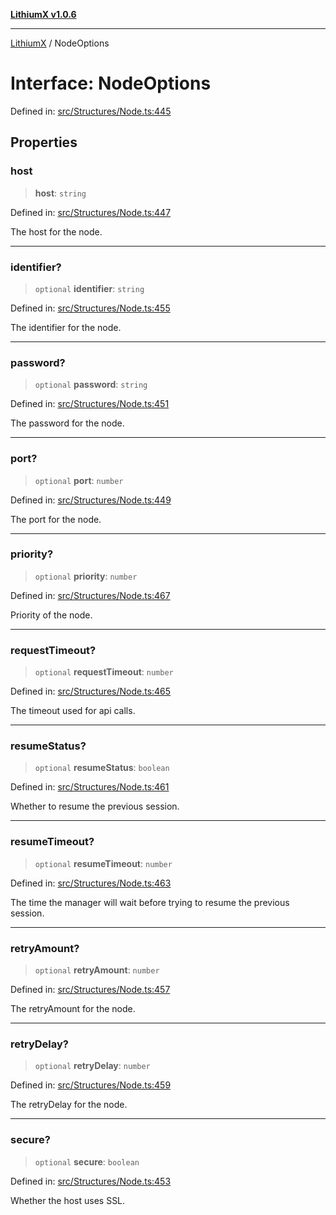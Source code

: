 [**LithiumX v1.0.6**](../README.md)

***

[LithiumX](../globals.md) / NodeOptions

# Interface: NodeOptions

Defined in: [src/Structures/Node.ts:445](https://github.com/anantix-network/LithiumX/blob/50b399548f48d78c1c57a0dfe99d487d3da44bc6/src/Structures/Node.ts#L445)

## Properties

### host

> **host**: `string`

Defined in: [src/Structures/Node.ts:447](https://github.com/anantix-network/LithiumX/blob/50b399548f48d78c1c57a0dfe99d487d3da44bc6/src/Structures/Node.ts#L447)

The host for the node.

***

### identifier?

> `optional` **identifier**: `string`

Defined in: [src/Structures/Node.ts:455](https://github.com/anantix-network/LithiumX/blob/50b399548f48d78c1c57a0dfe99d487d3da44bc6/src/Structures/Node.ts#L455)

The identifier for the node.

***

### password?

> `optional` **password**: `string`

Defined in: [src/Structures/Node.ts:451](https://github.com/anantix-network/LithiumX/blob/50b399548f48d78c1c57a0dfe99d487d3da44bc6/src/Structures/Node.ts#L451)

The password for the node.

***

### port?

> `optional` **port**: `number`

Defined in: [src/Structures/Node.ts:449](https://github.com/anantix-network/LithiumX/blob/50b399548f48d78c1c57a0dfe99d487d3da44bc6/src/Structures/Node.ts#L449)

The port for the node.

***

### priority?

> `optional` **priority**: `number`

Defined in: [src/Structures/Node.ts:467](https://github.com/anantix-network/LithiumX/blob/50b399548f48d78c1c57a0dfe99d487d3da44bc6/src/Structures/Node.ts#L467)

Priority of the node.

***

### requestTimeout?

> `optional` **requestTimeout**: `number`

Defined in: [src/Structures/Node.ts:465](https://github.com/anantix-network/LithiumX/blob/50b399548f48d78c1c57a0dfe99d487d3da44bc6/src/Structures/Node.ts#L465)

The timeout used for api calls.

***

### resumeStatus?

> `optional` **resumeStatus**: `boolean`

Defined in: [src/Structures/Node.ts:461](https://github.com/anantix-network/LithiumX/blob/50b399548f48d78c1c57a0dfe99d487d3da44bc6/src/Structures/Node.ts#L461)

Whether to resume the previous session.

***

### resumeTimeout?

> `optional` **resumeTimeout**: `number`

Defined in: [src/Structures/Node.ts:463](https://github.com/anantix-network/LithiumX/blob/50b399548f48d78c1c57a0dfe99d487d3da44bc6/src/Structures/Node.ts#L463)

The time the manager will wait before trying to resume the previous session.

***

### retryAmount?

> `optional` **retryAmount**: `number`

Defined in: [src/Structures/Node.ts:457](https://github.com/anantix-network/LithiumX/blob/50b399548f48d78c1c57a0dfe99d487d3da44bc6/src/Structures/Node.ts#L457)

The retryAmount for the node.

***

### retryDelay?

> `optional` **retryDelay**: `number`

Defined in: [src/Structures/Node.ts:459](https://github.com/anantix-network/LithiumX/blob/50b399548f48d78c1c57a0dfe99d487d3da44bc6/src/Structures/Node.ts#L459)

The retryDelay for the node.

***

### secure?

> `optional` **secure**: `boolean`

Defined in: [src/Structures/Node.ts:453](https://github.com/anantix-network/LithiumX/blob/50b399548f48d78c1c57a0dfe99d487d3da44bc6/src/Structures/Node.ts#L453)

Whether the host uses SSL.
